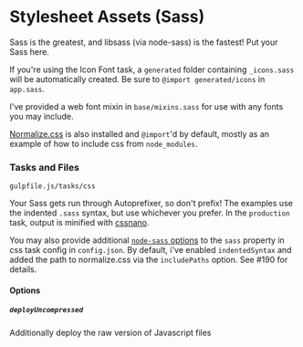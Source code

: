 # Stylesheet Assets (Sass)
Sass is the greatest, and libsass (via node-sass) is the fastest! Put your Sass here. 

If you're using the Icon Font task, a `generated` folder containing `_icons.sass` will be automatically created. Be sure to `@import generated/icons` in `app.sass`.

I've provided a web font mixin in `base/mixins.sass` for use with any fonts you may include.

[Normalize.css](https://github.com/necolas/normalize.css) is also installed and `@import`'d by default, mostly as an example of how to include css from `node_modules`.

### Tasks and Files
```
gulpfile.js/tasks/css
```
Your Sass gets run through Autoprefixer, so don't prefix! The examples use the indented `.sass` syntax, but use whichever you prefer. In the `production` task, output is minified with [cssnano](https://github.com/ben-eb/cssnano).

You may also provide additional [`node-sass` options](https://github.com/sass/node-sass#options) to the `sass` property in css task config in `config.json`. By default, i've enabled `indentedSyntax` and added the path to normalize.css via the `includePaths` option. See #190 for details.

#### Options

##### `deployUncompressed`
Additionally deploy the raw version of Javascript files